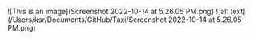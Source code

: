 ![This is an image](Screenshot 2022-10-14 at 5.26.05 PM.png)
![alt text](/Users/ksr/Documents/GitHub/Taxi/Screenshot 2022-10-14 at 5.26.05 PM.png)